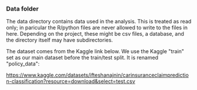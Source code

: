 ### Data folder

The data directory contains data used in the analysis. This is treated as read only; in paricular the R/python files are never allowed to write to the files in here. Depending on the project, these might be csv files, a database, and the directory itself may have subdirectories.

The dataset comes from the Kaggle link below. We use the Kaggle "train" set as our main dataset before the train/test split. It is renamed "policy_data":

https://www.kaggle.com/datasets/ifteshanajnin/carinsuranceclaimprediction-classification?resource=download&select=test.csv
 
